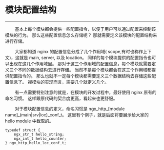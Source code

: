 # 模块配置结构
***

&emsp;&emsp;
基本上每个模块都会提供一些配置指令，以便于用户可以通过配置来控制该模块的行为。
那么这些配置信息怎么存储呢？
那就需要定义该模块的配置结构来进行存储。

&emsp;&emsp;
大家都知道 nginx 的配置信息分成了几个作用域( scope,有时也称作上下文)，这就是 main, server, 以及 location。
同样的每个模块提供的配置指令也可以出现在这几个作用域里。
那对于这三个作用域的配置信息，每个模块就需要定义三个不同的数据结构去进行存储。
当然不是每个模块都会在这三个作用域都提供配置指令的。
那么也就不一定每个模块都需要定义三个数据结构去存储这些配置信息了。
视模块的实现而言，需要几个就定义几个。

&emsp;&emsp;
有一点需要特别注意的就是，在模块的开发过程中，最好使用 nginx 原有的命名习惯。
这样跟原代码的契合度更高，看起来也更舒服。

&emsp;&emsp;
对于模块配置信息的定义，命名习惯是 ngx\_http\_[module name]\_(main|srv|loc)\_conf\_t。
这里有个例子，就是后面将要展示给大家的 hello module 中截取的。

    typedef struct {
        ngx_str_t hello_string;
        ngx_int_t hello_counter;
    } ngx_http_hello_loc_conf_t;
